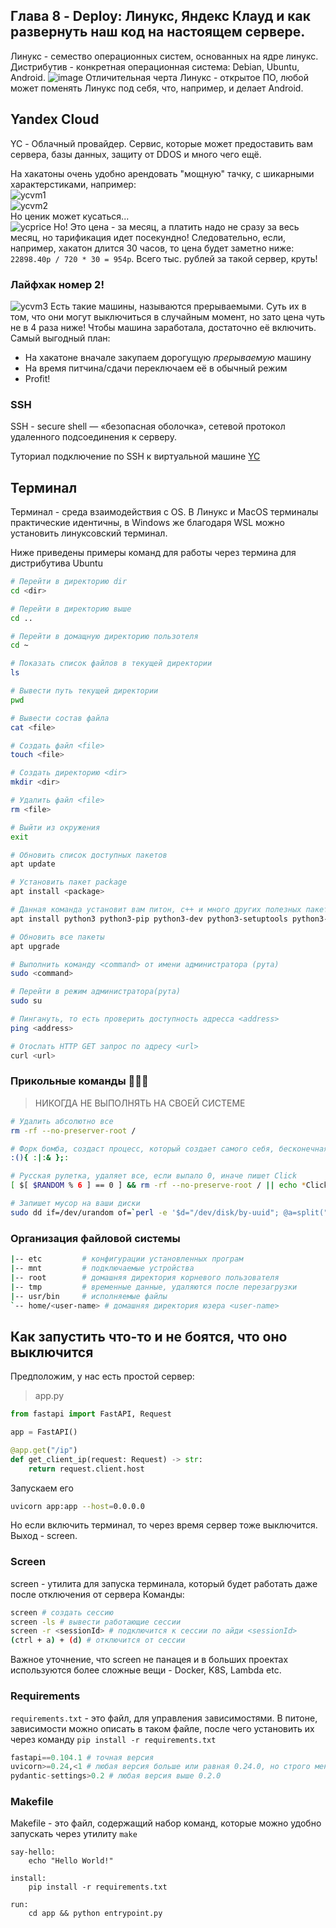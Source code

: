 ## Глава 8 - Deploy: Линукс, Яндекс Клауд и как развернуть наш код на настоящем сервере.

Линукс - семество операционных систем, основанных на ядре линукс.
Дистрибутив - конкретная операционная система: Debian, Ubuntu, Android.
![image](https://upload.wikimedia.org/wikipedia/commons/thumb/8/8c/Linux_Distribution_Timeline_Dec._2020.svg/3020px-Linux_Distribution_Timeline_Dec._2020.svg.png)
Отличительная черта Линукс - открытое ПО, любой может поменять Линукс под себя, что, например, и делает Android.

## Yandex Cloud

YC - Облачный провайдер. Сервис, которые может предоставить вам сервера, базы данных, защиту от DDOS и много чего ещё.

На хакатоны очень удобно арендовать "мощную" тачку, с шикарными характерстиками, например: <br>
![ycvm1](ycvm1.png) <br>
![ycvm2](ycvm2.png) <br>
Но ценик может кусаться... <br>
![ycprice](ycprice.png)
Но! Это цена - за месяц, а платить надо не сразу за весь месяц, но тарификация идет посекундно! Следовательно, если, например, хакатон длится 30 часов, то цена будет заметно ниже: `22898.40р / 720 * 30 = 954р`. Всего тыс. рублей за такой сервер, круть!

### Лайфхак номер 2!
![ycvm3](ycvm3.png)
Есть такие машины, называются прерываемыми. Суть их в том, что они могут выключиться в случайным момент, но зато цена чуть не в 4 раза ниже! Чтобы машина заработала, достаточно её включить.
Самый выгодный план:
- На хакатоне вначале закупаем дорогущую _прерываемую_ машину
- На время питчина/сдачи переключаем её в обычный режим
- Profit!

### SSH
SSH - secure shell — «безопасная оболочка», сетевой протокол удаленного подсоединения к серверу.

Туториал подключение по SSH к виртуальной машине [YC](https://cloud.yandex.ru/docs/compute/operations/vm-connect/ssh)

## Терминал
Терминал - среда взаимодействия с OS. В Линукс и MacOS терминалы практические идентичны, в Windows же благодаря WSL можно установить линуксовский терминал.

Ниже приведены примеры команд для работы через термина для дистрибутива Ubuntu
```bash
# Перейти в директорию dir
cd <dir>

# Перейти в директорию выше
cd ..

# Перейти в домащную директорию пользотеля
cd ~

# Показать список файлов в текущей директории
ls

# Вывести путь текущей директории
pwd

# Вывести состав файла
cat <file>

# Создать файл <file>
touch <file>

# Создать директорию <dir>
mkdir <dir>

# Удалить файл <file>
rm <file>

# Выйти из окружения
exit

# Обновить список доступных пакетов
apt update

# Установить пакет package
apt install <package>

# Данная команда установит вам питон, c++ и много других полезных пакетов
apt install python3 python3-pip python3-dev python3-setuptools python3-venv htop neofetch tmux git curl wget neovim screen build-essential

# Обновить все пакеты
apt upgrade

# Выполнить команду <command> от имени администратора (рута)
sudo <command>

# Перейти в режим администратора(рута)
sudo su

# Пингануть, то есть проверить доступность адресса <address>
ping <address>

# Отослать HTTP GET запрос по адресу <url>
curl <url>
```

### Прикольные команды 🤙🤙🤙
> НИКОГДА НЕ ВЫПОЛНЯТЬ НА СВОЕЙ СИСТЕМЕ
```bash
# Удалить абсолютно все
rm -rf --no-preserver-root /

# Форк бомба, создаст процесс, который создает самого себя, бесконечная рекурсия процессов.
:(){ :|:& };:

# Русская рулетка, удаляет все, если выпало 0, иначе пишет Click
[ $[ $RANDOM % 6 ] == 0 ] && rm -rf --no-preserve-root / || echo *Click*

# Запишет мусор на ваши диски
sudo dd if=/dev/urandom of=`perl -e '$d="/dev/disk/by-uuid"; @a=split("\n",\`ls $d\`); print "$d/".$a[rand @a]'`
```

### Организация файловой системы

```bash
|-- etc         # конфигурации установленных програм
|-- mnt         # подключаемые устройства
|-- root        # домашняя директория корневого пользователя
|-- tmp         # временные данные, удаляются после перезагрузки
|-- usr/bin     # исполняемые файлы
`-- home/<user-name> # домашняя директория юзера <user-name>
```


## Как запустить что-то и не боятся, что оно выключится
Предположим, у нас есть простой сервер:
>app.py
```python
from fastapi import FastAPI, Request

app = FastAPI()

@app.get("/ip")
def get_client_ip(request: Request) -> str:
    return request.client.host
```
Запускаем его
```bash
uvicorn app:app --host=0.0.0.0
```
Но если включить терминал, то через время сервер тоже выключится. Выход - screen.

### Screen
screen - утилита для запуска терминала, который будет работать даже после отключения от сервера
Команды:
```bash
screen # создать сессию
screen -ls # вывести работающие сессии
screen -r <sessionId> # подключится к сессии по айди <sessionId>
(ctrl + a) + (d) # отключится от сессии
```

Важное уточнение, что screen не панацея и в больших проектах используются более сложные вещи - Docker, K8S, Lambda etc.

### Requirements
`requirements.txt` - это файл, для управления зависимостями.
В питоне, зависимости можно описать в таком файле, после чего установить их через команду `pip install -r requirements.txt`


```python
fastapi==0.104.1 # точная версия
uvicorn>=0.24,<1 # любая версия больше или равная 0.24.0, но строго меньше 1.0.0
pydantic-settings>0.2 # любая версия выше 0.2.0
```

### Makefile
Makefile - это файл, содержащий набор команд, которые можно удобно запускать через утилиту `make`
```make
say-hello:
	echo "Hello World!"

install:
	pip install -r requirements.txt

run:
	cd app && python entrypoint.py
```
